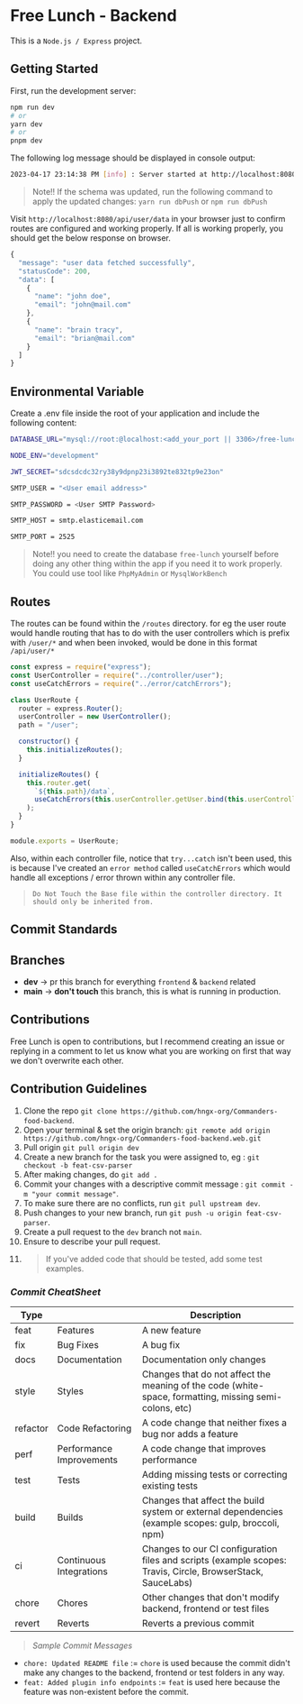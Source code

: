 # Free Lunch - Backend

This is a `Node.js / Express` project.

## Getting Started

First, run the development server:

```bash
npm run dev
# or
yarn dev
# or
pnpm dev
```

The following log message should be displayed in console output:

```bash
2023-04-17 23:14:38 PM [info] : Server started at http://localhost:8080
```

> Note!! If the schema was updated, run the following command to apply the updated changes: `yarn run dbPush` or `npm run dbPush`

Visit `http://localhost:8080/api/user/data` in your browser just to confirm routes are configured and working properly. If all is working properly, you should get the below response on browser.

```js
{
  "message": "user data fetched successfully",
  "statusCode": 200,
  "data": [
    {
      "name": "john doe",
      "email": "john@mail.com"
    },
    {
      "name": "brain tracy",
      "email": "brian@mail.com"
    }
  ]
}
```

## Environmental Variable

Create a .env file inside the root of your application and include the following content:

```bash
DATABASE_URL="mysql://root:@localhost:<add_your_port || 3306>/free-lunch"

NODE_ENV="development"

JWT_SECRET="sdcsdcdc32ry38y9dpnp23i3892te832tp9e23on"

SMTP_USER = "<User email address>"

SMTP_PASSWORD = <User SMTP Password>

SMTP_HOST = smtp.elasticemail.com

SMTP_PORT = 2525
```

> Note!! you need to create the database `free-lunch` yourself before doing any other thing within the app if you need it to work properly. You could use tool like `PhpMyAdmin` or `MysqlWorkBench`

## Routes

The routes can be found within the `/routes` directory. for eg the user route would handle routing that has to do with the user controllers which is prefix with `/user/*` and when been invoked, would be done in this format `/api/user/*`

```js
const express = require("express");
const UserController = require("../controller/user");
const useCatchErrors = require("../error/catchErrors");

class UserRoute {
  router = express.Router();
  userController = new UserController();
  path = "/user";

  constructor() {
    this.initializeRoutes();
  }

  initializeRoutes() {
    this.router.get(
      `${this.path}/data`,
      useCatchErrors(this.userController.getUser.bind(this.userController))
    );
  }
}

module.exports = UserRoute;
```

Also, within each controller file, notice that `try...catch` isn't been used, this is because I've created an `error method` called `useCatchErrors` which would handle all exceptions / error thrown within any controller file.

> `Do Not Touch the Base file within the controller directory. It should only be inherited from.`

## Commit Standards

## Branches

- **dev** -> pr this branch for everything `frontend` & `backend` related
- **main** -> **don't touch** this branch, this is what is running in production.

## Contributions

Free Lunch is open to contributions, but I recommend creating an issue or replying in a comment to let us know what you are working on first that way we don't overwrite each other.

## Contribution Guidelines

1. Clone the repo `git clone https://github.com/hngx-org/Commanders-food-backend`.
2. Open your terminal & set the origin branch: `git remote add origin https://github.com/hngx-org/Commanders-food-backend.web.git`
3. Pull origin `git pull origin dev`
4. Create a new branch for the task you were assigned to, eg : `git checkout -b feat-csv-parser`
5. After making changes, do `git add .`
6. Commit your changes with a descriptive commit message : `git commit -m "your commit message"`.
7. To make sure there are no conflicts, run `git pull upstream dev`.
8. Push changes to your new branch, run `git push -u origin feat-csv-parser`.
9. Create a pull request to the `dev` branch not `main`.
10. Ensure to describe your pull request.
11. > If you've added code that should be tested, add some test examples.

### _Commit CheatSheet_

| Type     |                          | Description                                                                                                 |
| -------- | ------------------------ | ----------------------------------------------------------------------------------------------------------- |
| feat     | Features                 | A new feature                                                                                               |
| fix      | Bug Fixes                | A bug fix                                                                                                   |
| docs     | Documentation            | Documentation only changes                                                                                  |
| style    | Styles                   | Changes that do not affect the meaning of the code (white-space, formatting, missing semi-colons, etc)      |
| refactor | Code Refactoring         | A code change that neither fixes a bug nor adds a feature                                                   |
| perf     | Performance Improvements | A code change that improves performance                                                                     |
| test     | Tests                    | Adding missing tests or correcting existing tests                                                           |
| build    | Builds                   | Changes that affect the build system or external dependencies (example scopes: gulp, broccoli, npm)         |
| ci       | Continuous Integrations  | Changes to our CI configuration files and scripts (example scopes: Travis, Circle, BrowserStack, SauceLabs) |
| chore    | Chores                   | Other changes that don't modify backend, frontend or test files                                             |
| revert   | Reverts                  | Reverts a previous commit                                                                                   |

> _Sample Commit Messages_

- `chore: Updated README file` := `chore` is used because the commit didn't make any changes to the backend, frontend or test folders in any way.
- `feat: Added plugin info endpoints` := `feat` is used here because the feature was non-existent before the commit.
